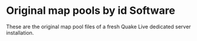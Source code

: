# Original map pools by id Software

These are the original map pool files of a fresh Quake Live dedicated server installation.